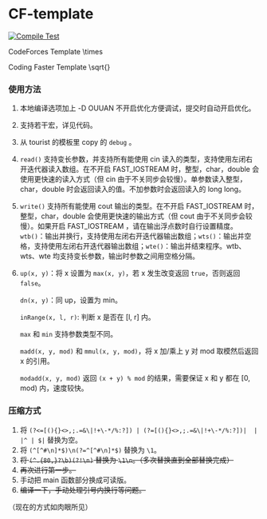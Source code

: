 # CF-template

[![Compile Test](https://github.com/ouuan/CF-template/workflows/Compile%20Test/badge.svg)](https://github.com/ouuan/CF-template/actions)

CodeForces Template \times

Coding Faster Template \sqrt{}

### 使用方法

1. 本地编译选项加上 -D OUUAN 不开启优化方便调试，提交时自动开启优化。

2. 支持若干宏，详见代码。

3. 从 tourist 的模板里 copy 的 `debug` 。

4. `read()` 支持变长参数，并支持所有能使用 cin 读入的类型，支持使用左闭右开迭代器读入数组。在不开启 FAST_IOSTREAM 时，整型，char，double 会使用更快速的读入方式（但 cin 由于不关同步会较慢）。单参数读入整型，char，double 时会返回读入的值。不加参数时会返回读入的 long long。

5. `write()` 支持所有能使用 cout 输出的类型。在不开启 FAST_IOSTREAM 时，整型，char，double 会使用更快速的输出方式（但 cout 由于不关同步会较慢）。如果开启 FAST_IOSTREAM ，请在输出浮点数时自行设置精度。`wtb()`：输出并换行，支持使用左闭右开迭代器输出数组；`wts()`：输出并空格，支持使用左闭右开迭代器输出数组；`wte()`：输出并结束程序。wtb、wts、wte 均支持变长参数，输出时参数之间用空格分隔。

6. `up(x, y)`：将 x 设置为 `max(x, y)`，若 x 发生改变返回 `true`，否则返回 `false`。

   `dn(x, y)`：同 up，设置为 min。

   `inRange(x, l, r)`: 判断 x 是否在 [l, r] 内。

   `max` 和 `min` 支持参数类型不同。

   `madd(x, y, mod)` 和 `mmul(x, y, mod)`，将 x 加/乘上 y 对 mod 取模然后返回 x 的引用。

   `modadd(x, y, mod)` 返回 `(x + y) % mod` 的结果，需要保证 x 和 y 都在 [0, mod) 内，速度较快。

### 压缩方式

1. 将 `(?<=[(){}<>,;.=&\|!+\-*/%:?]) | (?=[(){}<>,;.=&\|!+\-*/%:?])|  |	|^ | $|` 替换为空。
2. 将 `(^[^#\n]*$)\n(?=^[^#\n]*$)` 替换为 `\1`。
3. ~~将 `(^.{80,}?\b)(?!\n)` 替换为 `\1\n`。（多次替换直到全部替换完成）~~
4. ~~再次进行第一步。~~
5. 手动把 main 函数部分换成可读版。
6. ~~编译一下，手动处理引号内换行等问题。~~

（现在的方式如肉眼所见）